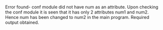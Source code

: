 Error found- conf module did not have num as an attribute.
Upon checking the conf module it is seen that it has only 2 attributes num1 and num2.
Hence num has been changed to num2 in the main program.
Required output obtained.